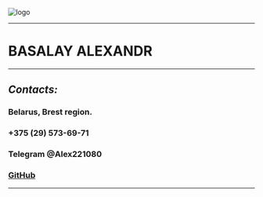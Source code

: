 ![logo](rsschool3.png)

---
# **BASALAY ALEXANDR**
---
## _**Contacts:**_
### Belarus, Brest region.
### +375 (29) 573-69-71
### Telegram @Alex221080
### [GitHub](https://github.com/AlexandrBasalay)
---